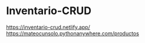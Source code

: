 # Inventario-CRUD

https://inventario-crud.netlify.app/
https://mateocunsolo.pythonanywhere.com/productos
